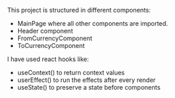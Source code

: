 This project is structured in different components:

- MainPage where all other components are imported. 
- Header component
- FromCurrencyComponent
- ToCurrencyComponent

I have used react hooks like: 
- useContext() to return context values
- userEffect() to run the effects after every render
- useState() to preserve a state before components



